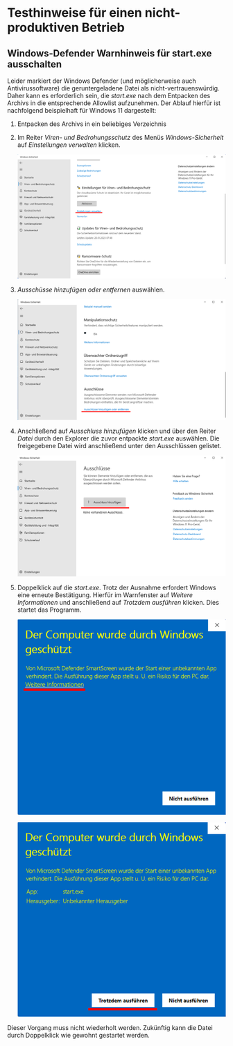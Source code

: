 # Testhinweise für einen nicht-produktiven Betrieb

## Windows-Defender Warnhinweis für start.exe ausschalten

Leider markiert der Windows Defender (und möglicherweise auch Antivirussoftware) die geruntergeladene Datei als nicht-vertrauenswürdig. Daher kann es erforderlich sein, die *start.exe* nach dem Entpacken des Archivs in die entsprechende Allowlist aufzunehmen. Der Ablauf hierfür ist nachfolgend beispielhaft für Windows 11 dargestellt:

1. Entpacken des Archivs in ein beliebiges Verzeichnis
2. Im Reiter *Viren- und Bedrohungsschutz* des Menüs *Windows-Sicherheit* auf *Einstellungen verwalten* klicken.

    ![](./windows-av-whitelist0.png)

3. *Ausschüsse hinzufügen oder entfernen* auswählen.

    ![](./windows-av-whitelist1.png)

4. Anschließend auf *Ausschluss hinzufügen* klicken und über den Reiter *Datei* durch den Explorer die zuvor entpackte *start.exe* auswählen. Die freigegebene Datei wird anschließend unter den Ausschlüssen gelistet.

    ![](./windows-av-whitelist2.png)

5. Doppelklick auf die *start.exe*. Trotz der Ausnahme erfordert Windows eine erneute Bestätigung. Hierfür im Warnfenster auf *Weitere Informationen* und anschließend auf *Trotzdem ausführen* klicken. Dies startet das Programm.

    ![](./windows-av-whitelist3.png)

    ![](./windows-av-whitelist4.png)

Dieser Vorgang muss nicht wiederholt werden. Zukünftig kann die Datei durch Doppelklick wie gewohnt gestartet werden.